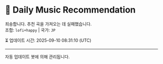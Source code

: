 
# 🎵 Daily Music Recommendation

죄송합니다. 추천 곡을 가져오는 데 실패했습니다.  
조합: `lofi+happy` | 국가: `JP`

⏳ 업데이트 시간: 2025-09-10 08:31:10 (UTC)

---
자동 업데이트 봇에 의해 관리됩니다.
